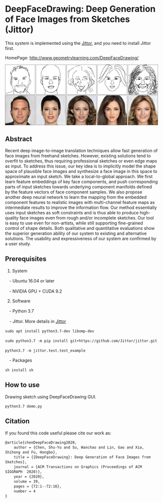 # DeepFaceDrawing: Deep Generation of Face Images from Sketches (Jittor)

This system is implemented using the <a href="https://github.com/Jittor/Jittor" target="_blank">Jittor</a>, and you need to install Jittor first. 

HomePage: <a href="http://www.geometrylearning.com/DeepFaceDrawing/" target="_blank">http://www.geometrylearning.com/DeepFaceDrawing/</a>

![Teaser Image](images/teaser.jpg)

## Abstract
Recent deep image-to-image translation techniques allow fast generation of face images from freehand sketches. However, existing solutions tend to overfit to sketches, thus requiring professional sketches or even edge maps as input. To address this issue, our key idea is to implicitly model the shape space of plausible face images and synthesize a face image in this space to approximate an input sketch. We take a local-to-global approach. We first learn feature embeddings of key face components, and push corresponding parts of input sketches towards underlying component manifolds defined by the feature vectors of face component samples. We also propose another deep neural network to learn the mapping from the embedded component features to realistic images with multi-channel feature maps as intermediate results to improve the information flow. Our method essentially uses input sketches as soft constraints and is thus able to produce high-quality face images even from rough and/or incomplete sketches. Our tool is easy to use even for non-artists, while still supporting fine-grained control of shape details. Both qualitative and quantitative evaluations show the superior generation ability of our system to existing and alternative solutions. The usability and expressiveness of our system are confirmed by a user study.

## Prerequisites

1. System

　- Ubuntu 16.04 or later

　- NVIDIA GPU + CUDA 9.2 

2. Software

　- Python 3.7

　- Jittor. More details in <a href="https://github.com/Jittor/Jittor" target="_blank">Jittor</a>

  ```
  sudo apt install python3.7-dev libomp-dev

  sudo python3.7 -m pip install git+https://github.com/Jittor/jittor.git

  python3.7 -m jittor.test.test_example
  ```

　- Packages

  ```
  sh install sh
  ```

## How to use

Drawing sketch using DeepFaceDrawing GUI. 

  ```
  python3.7 demo.py
  ```

## Citation

If you found this code useful please cite our work as:

    @article{chenDeepFaceDrawing2020,
        author = {Chen, Shu-Yu and Su, Wanchao and Lin, Gao and Xia, Shihong and Fu, Hongbo},
        title = {{DeepFaceDrawing}: Deep Generation of Face Images from Sketches},
        journal = {ACM Transactions on Graphics (Proceedings of ACM SIGGRAPH  2020)},
        year = {2020},
        volume = 39,
        pages = {72:1--72:16},
        number = 4
    }